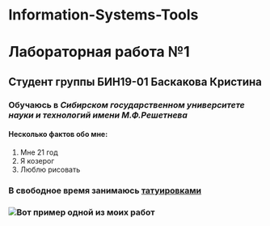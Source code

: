 # Information-Systems-Tools
# Лабораторная работа №1
## Студент группы БИН19-01 **Баскакова Кристина**
### Обучаюсь в *Сибирском государственном университете науки и технологий имени М.Ф.Решетнева*
#### Несколько фактов обо мне:
1. Мне 21 год
2. Я козерог
3. Люблю рисовать
### В свободное время занимаюсь [татуировками](https://vk.com/vernertattoo)
### ![Вот пример одной из моих работ](https://user-images.githubusercontent.com/117986350/201341671-c6734d72-2bf3-468a-b17e-12b408ff37f1.jpg)
